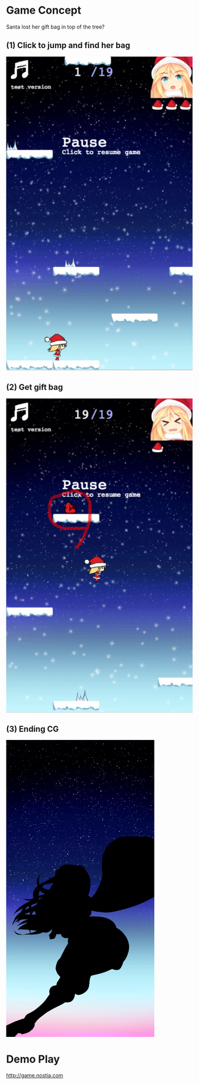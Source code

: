 # Game Concept

Santa lost her gift bag in top of the tree?

## (1) Click to jump and find her bag

![game](https://github.com/jo8937/santajump/blob/master/assets/info-start.png)

## (2) Get gift bag

![game](https://github.com/jo8937/santajump/blob/master/assets/info-goal.png)

## (3) Ending CG

![game](https://github.com/jo8937/santajump/blob/master/assets/info-ending.png)

# Demo Play

http://game.nostia.com

